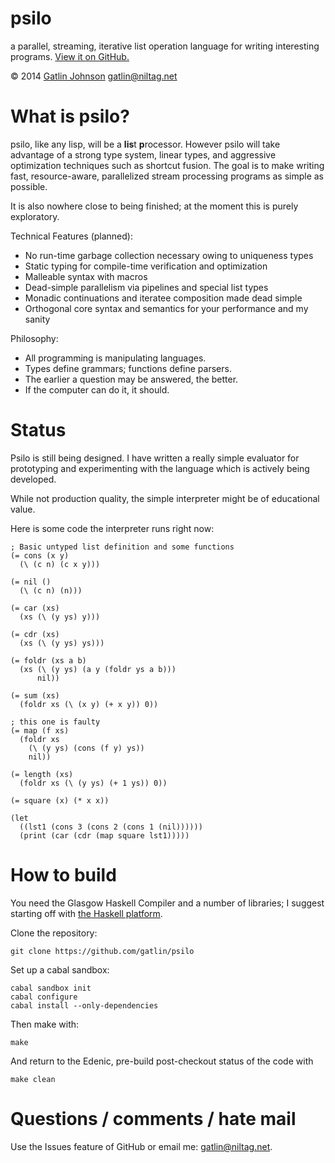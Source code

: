 psilo
=====

a parallel, streaming, iterative list operation language for writing interesting
programs. [View it on GitHub.](https://github.com/gatlin/psilo)

&copy; 2014 [Gatlin Johnson](http://niltag.net) <gatlin@niltag.net>

What is psilo?
===

psilo, like any lisp, will be a **lis**t **p**rocessor. However psilo will
take advantage of a strong type system, linear types, and aggressive
optimization techniques such as shortcut fusion. The goal is to make writing
fast, resource-aware, parallelized stream processing programs as simple as
possible.

It is also nowhere close to being finished; at the moment this is purely
exploratory.

Technical Features (planned):

- No run-time garbage collection necessary owing to uniqueness types
- Static typing for compile-time verification and optimization
- Malleable syntax with macros
- Dead-simple parallelism via pipelines and special list types
- Monadic continuations and iteratee composition made dead simple
- Orthogonal core syntax and semantics for your performance and my sanity

Philosophy:

- All programming is manipulating languages.
- Types define grammars; functions define parsers.
- The earlier a question may be answered, the better.
- If the computer can do it, it should.

Status
===

Psilo is still being designed. I have written a really simple evaluator for
prototyping and experimenting with the language which is actively being
developed.

While not production quality, the simple interpreter might be of educational
value.

Here is some code the interpreter runs right now:

    ; Basic untyped list definition and some functions
    (= cons (x y)
      (\ (c n) (c x y)))

    (= nil ()
      (\ (c n) (n)))

    (= car (xs)
      (xs (\ (y ys) y)))

    (= cdr (xs)
      (xs (\ (y ys) ys)))

    (= foldr (xs a b)
      (xs (\ (y ys) (a y (foldr ys a b)))
          nil))

    (= sum (xs)
      (foldr xs (\ (x y) (+ x y)) 0))

    ; this one is faulty
    (= map (f xs)
      (foldr xs
        (\ (y ys) (cons (f y) ys))
        nil))

    (= length (xs)
      (foldr xs (\ (y ys) (+ 1 ys)) 0))

    (= square (x) (* x x))

    (let
      ((lst1 (cons 3 (cons 2 (cons 1 (nil))))))
      (print (car (cdr (map square lst1)))))

How to build
===

You need the Glasgow Haskell Compiler and a number of libraries; I suggest
starting off with [the Haskell platform][haskellplatform].

Clone the repository:

    git clone https://github.com/gatlin/psilo

Set up a cabal sandbox:

    cabal sandbox init
    cabal configure
    cabal install --only-dependencies

Then make with:

    make

And return to the Edenic, pre-build post-checkout status of the code with

    make clean

Questions / comments / hate mail
===

Use the Issues feature of GitHub or email me: <gatlin@niltag.net>.

[parsec]: http://hackage.haskell.org/package/parsec

[mu]:
http://debasishg.blogspot.com/2012/01/learning-type-level-fixpoint-combinator.html

[comonads]: http://brianmckenna.org/blog/type_annotation_cofree

[haskellplatform]: http://haskell.org/platform
